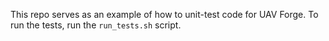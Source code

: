 This repo serves as an example of how to unit-test code for UAV Forge. To run the tests, run the `run_tests.sh` script.